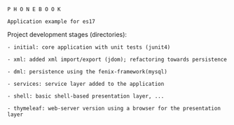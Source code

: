 
	P H O N E B O O K

	Application example for es17

Project development stages (directories):

	- initial: core application with unit tests (junit4)

	- xml: added xml import/export (jdom); refactoring towards persistence

	- dml: persistence using the fenix-framework(mysql)

	- services: service layer added to the application

	- shell: basic shell-based presentation layer, ...

	- thymeleaf: web-server version using a browser for the presentation layer
